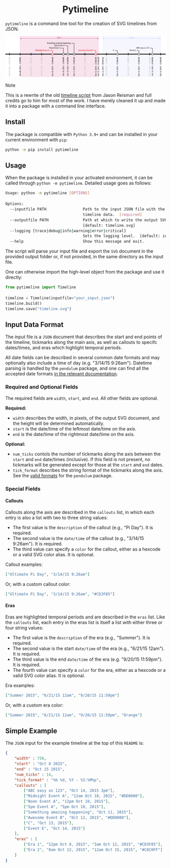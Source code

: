 <h1 align="center">
    <b>Pytimeline</b>
</h1>

`pytimeline` is a command line tool for the creation of SVG timelines from JSON.

<p align="center">
  <img alt="Simple example" src="examples/timeline.png">
</p>


> [!NOTE]
> This is a rewrite of the old [timeline script](https://github.com/jasonreisman/Timeline)
> from Jason Reisman and full credits go to him for most of the work. I have merely cleaned
> it up and made it into a package with a command line interface.

## Install

The package is compatible with `Python 3.9+` and can be installed in your current environment with `pip`:

```bash
python -m pip install pytimeline
```

## Usage

When the package is installed in your activated environment, it can be called through `python -m pytimeline`.
Detailed usage goes as follows:

```bash
Usage: python -m pytimeline [OPTIONS]

Options:
  --inputfile PATH                Path to the input JSON file with the
                                  timeline data.  [required]
  --outputfile PATH               Path at which to write the output SVG file.
                                  [default: timeline.svg]
  --logging [trace|debug|info|warning|error|critical]
                                  Sets the logging level.  [default: info]
  --help                          Show this message and exit.
```

The script will parse your input file and export the `SVG` document in the provided output folder or, if not provided, in the same directory as the input file.

One can otherwise import the high-level object from the package and use it directly:

```python
from pytimeline import Timeline

timeline = Timeline(inputfile="your_input.json")
timeline.build()
timeline.save("timeline.svg")
```

## Input Data Format

The input file is a `JSON` document that describes the start and end points of the timeline, tickmarks along the main axis, as well as callouts to specifc dates/times, and eras which highlight temporal periods.

All date fields can be described in several common date formats and may optionally also include a time of day (e.g. "3/14/15 9:26am").
Datetime parsing is handled by the `pendulum` package, and one can find all the accepted date formats [in the relevant documentation](https://pendulum.eustace.io/docs/#parsing).

### Required and Optional Fields

The required fields are `width`, `start`, and `end`. 
All other fields are optional.  

**Required:**

* `width` describes the width, in pixels, of the output SVG document, and the height will be determined automatically.
* `start` is the date/time of the leftmost date/time on the axis.
* `end` is the date/time of the rightmost date/time on the axis.

**Optional:**

* `num_ticks` contols the number of tickmarks along the axis between the `start` and `end` date/times (inclusive).  If this field is not present, no tickmarks will be generated except for those at the `start` and `end` dates.
* `tick_format` describes the string format of the tickmarks along the axis. See the [valid formats](https://pendulum.eustace.io/docs/#formatter) for the `pendulum` package.

### Special Fields

#### Callouts

Callouts along the axis are described in the `callouts` list, in which each entry is also a list with two to three string values:

* The first value is the `description` of the callout (e.g., "Pi Day"). It is required.
* The second value is the `date/time` of the callout (e.g., "3/14/15 9:26am"). It is required.
* The third value can specify a `color` for the callout, either as a hexcode or a valid SVG color alias. It is optional.

Callout examples:

```JSON
["Ultimate Pi Day", "3/14/15 9:26am"]
```

Or, with a custom callout color:

```JSON
["Ultimate Pi Day", "3/14/15 9:26am", "#CD3F85"]
```

#### Eras

Eras are highlighted temporal periods and are described in the `eras` list.
Like the `callouts` list, each entry in the eras list is itself a list with either three or four string values:

* The first value is the `description` of the era (e.g., "Summer"). It is required.
* The second value is the start `date/time` of the era (e.g., "6/21/15 12am"). It is required.
* The third value is the end `date/time` of the era (e.g. "9/20/15 11:59pm"). It is required.
* The fourth value can specify a `color` for the era, either as a hexcode or a valid SVG color alias. It is optional.

Era examples:

```JSON
["Summer 2015", "6/21/15 12am", "9/20/15 11:59pm"]
```

Or, with a custom era color:

```JSON
["Summer 2015", "6/21/15 12am", "9/20/15 11:59pm", "Orange"]
```

## Simple Example

The `JSON` input for the example timeline at the top of this `README` is:

```json
{
    "width" : 750,
    "start" : "Oct 8 2015",
    "end" : "Oct 15 2015",
    "num_ticks" : 14,
    "tick_format" : "%b %d, %Y - %I:%M%p",
    "callouts" : [
        ["ABC easy as 123", "Oct 14, 2015 3pm"],
        ["Midnight Event A", "12am Oct 10, 2015", "#DD0000"],
        ["Noon Event A", "12pm Oct 10, 2015"],
        ["5pm Event A", "5pm Oct 10, 2015"],
        ["Something amazing happening", "Oct 11, 2015"],
        ["Awesome Event B", "Oct 12, 2015", "#DD0000"],
        ["C", "Oct 13, 2015"],
        ["Event E", "Oct 14, 2015"]
    ],
    "eras" : [
        ["Era 1", "12pm Oct 8, 2015", "3am Oct 12, 2015", "#CD3F85"],
        ["Era 2", "8am Oct 12, 2015", "12am Oct 15, 2015", "#C0C0FF"]
    ]
}
```
